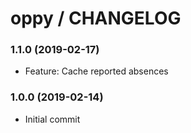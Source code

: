 # oppy / CHANGELOG


### 1.1.0 (2019-02-17)

* Feature: Cache reported absences


### 1.0.0 (2019-02-14)

* Initial commit
